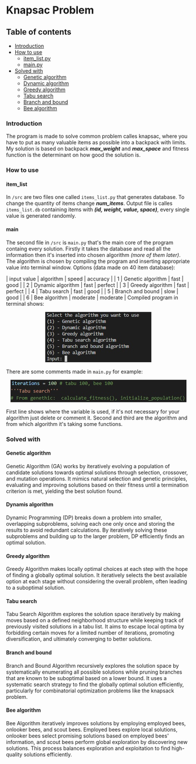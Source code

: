 # Knapsac Problem
## Table of contents
- [Introduction](#introduction)
- [How to use](#how-to-use)
    - [item_list.py](#item_list)
    - [main.py](#main)
- [Solved with](#solved-with)
    - [Genetic algorithm](#genetic-algorithm)
    - [Dynamic algorithm](#dynamic-algorithm)
    - [Greedy algorithm](#greedy-algorithm)
    - [Tabu search](#tabu-search)
    - [Branch and bound](#branch-n-bound)
    - [Bee algorithm](#bee-algorithm)
### Introduction
The program is made to solve common problem calles knapsac, where you have to put as many valuable items as possible into a backpack with limits. My solution is based on backpack ***max_weight*** and ***max_space*** and fitness function is the determinant on how good the solution is.
### How to use
#### item_list
In `/src` are two files one called `items_list.py` that generates database. To change the quantity of items change ***num_items***. Output file is calles `items_list.db` containing items with ***(id, weight, value, space)***, every single value is generated randomly.
#### main
The second file in `/src` is `main.py` that's the main core of the program containg every solution. Firstly it takes the database and read all the information then it's inserted into chosen algorithm *(more of them later)*. The algorithm is chosen by compiling the program and inserting appropriate value into terminal window. Options (data made on 40 item database):

| input value | algorithm | speed | accuracy |
| 1 | Genetic algorithm | fast | good |
| 2 | Dynamic algorithm | fast | perfect |
| 3 | Greedy algorithm | fast | perfect |
| 4 | Tabu search | fast | good |
| 5 | Branch and bound | slow | good |
| 6 | Bee algorithm | moderate | moderate |
Compiled program in terminal shows:
<p align="center" width="100%">
    <img src="images/compiling.jpg">
</p>

There are some comments made in `main.py` for example:
<p align="center" width="100%">
    <img src="images/code.jpg">
</p>
First line shows where the variable is used, if it's not necessary for your algorithm just delete or comment it. Second and third are the algorithm and from which algorithm it's taking some functions.

### Solved with
#### Genetic algorithm
Genetic Algorithm (GA) works by iteratively evolving a population of candidate solutions towards optimal solutions through selection, crossover, and mutation operations. It mimics natural selection and genetic principles, evaluating and improving solutions based on their fitness until a termination criterion is met, yielding the best solution found.
#### Dynamis algorithm
Dynamic Programming (DP) breaks down a problem into smaller, overlapping subproblems, solving each one only once and storing the results to avoid redundant calculations. By iteratively solving these subproblems and building up to the larger problem, DP efficiently finds an optimal solution.
#### Greedy algorithm
Greedy Algorithm makes locally optimal choices at each step with the hope of finding a globally optimal solution. It iteratively selects the best available option at each stage without considering the overall problem, often leading to a suboptimal solution.
#### Tabu search
Tabu Search Algorithm explores the solution space iteratively by making moves based on a defined neighborhood structure while keeping track of previously visited solutions in a tabu list. It aims to escape local optima by forbidding certain moves for a limited number of iterations, promoting diversification, and ultimately converging to better solutions.
#### Branch and bound
Branch and Bound Algorithm recursively explores the solution space by systematically enumerating all possible solutions while pruning branches that are known to be suboptimal based on a lower bound. It uses a systematic search strategy to find the globally optimal solution efficiently, particularly for combinatorial optimization problems like the knapsack problem.
#### Bee algorithm
Bee Algorithm iteratively improves solutions by employing employed bees, onlooker bees, and scout bees. Employed bees explore local solutions, onlooker bees select promising solutions based on employed bees' information, and scout bees perform global exploration by discovering new solutions. This process balances exploration and exploitation to find high-quality solutions efficiently.
